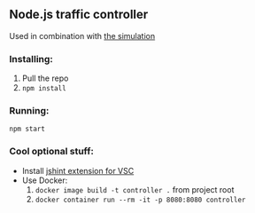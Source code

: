 ## Node.js traffic controller
Used in combination with [the simulation](https://github.com/pprotas/simulation)
### Installing:
1. Pull the repo
2. `npm install `
### Running:
`npm start`

### Cool optional stuff:
* Install [jshint extension for VSC](https://marketplace.visualstudio.com/items?itemName=dbaeumer.jshint)
* Use Docker:
  1. `docker image build -t controller .` from project root
  2. `docker container run --rm -it -p 8080:8080 controller`
